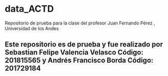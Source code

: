 # data_ACTD
Repositorio de prueba para la clase del profesor Juan Fernando Pérez , Universidad de los Andes
## Este repositorio es de prueba y fue realizado por Sebastian Felipe Valencia Velasco Código: 201815565  y Andrés Francisco Borda Código: 201729184
